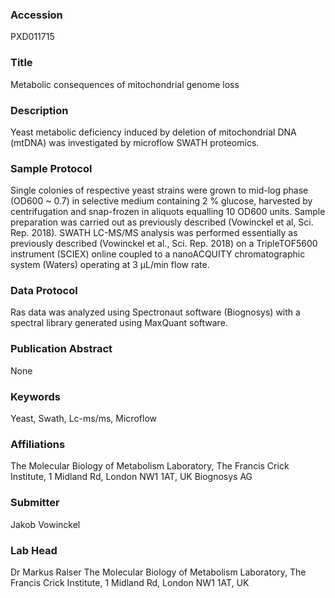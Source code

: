 ### Accession
PXD011715

### Title
Metabolic consequences of mitochondrial genome loss

### Description
Yeast metabolic deficiency induced by deletion of mitochondrial DNA (mtDNA) was investigated by microflow SWATH proteomics.

### Sample Protocol
Single colonies of respective yeast strains were grown to mid-log phase (OD600 ~ 0.7) in selective medium containing 2 % glucose, harvested by centrifugation and snap-frozen in aliquots equalling 10 OD600 units. Sample preparation was carried out as previously described (Vowinckel et al, Sci. Rep. 2018). SWATH LC-MS/MS analysis was performed essentially as previously described (Vowinckel et al., Sci. Rep. 2018) on a TripleTOF5600 instrument (SCIEX) online coupled to a nanoACQUITY chromatographic system (Waters) operating at 3 μL/min flow rate.

### Data Protocol
Ras data was analyzed using Spectronaut software (Biognosys) with a spectral library generated using MaxQuant software.

### Publication Abstract
None

### Keywords
Yeast, Swath, Lc-ms/ms, Microflow

### Affiliations
The Molecular Biology of Metabolism Laboratory, The Francis Crick Institute, 1 Midland Rd, London NW1 1AT, UK
Biognosys AG

### Submitter
Jakob Vowinckel

### Lab Head
Dr Markus Ralser
The Molecular Biology of Metabolism Laboratory, The Francis Crick Institute, 1 Midland Rd, London NW1 1AT, UK


